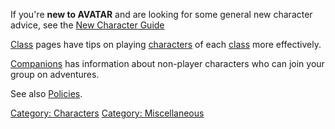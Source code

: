If you're **new to AVATAR** and are looking for some general new
character advice, see the [New Character
Guide](New_Character_Guide "wikilink")

[Class](:Category:_Classes.md "wikilink") pages have tips on playing
[characters](:Category:_Characters.md "wikilink") of each
[class](:Category:_Classes.md "wikilink") more effectively.

[Companions](Companions "wikilink") has information about non-player
characters who can join your group on adventures.

See also [Policies](:Category:_Policies.md "wikilink").

[Category: Characters](Category:_Characters "wikilink") [Category:
Miscellaneous](Category:_Miscellaneous "wikilink")
